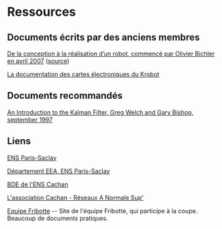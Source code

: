# Ressources

## Documents écrits par des anciens membres

[De la conception à la réalisation d’un robot, commencé par Olivier Bichler en avril 2007](doc/2007_Guide_Krobot.pdf) ([source](https://github.com/ens-krobot/guide))

[La documentation des cartes électroniques du Krobot](https://github.com/ens-krobot/elec_boards)

## Documents recommandés

[An Introduction to the Kalman Filter, Greg Welch and Gary Bishop, september 1997](doc/kalman.pdf)

## Liens

[ENS Paris-Saclay](https://ens-paris-saclay.fr/)

[Département EEA, ENS Paris-Saclay](http://eea.ens-paris-saclay.fr/)

[BDE de l'ENS Cachan](https://wiki.crans.org/VieBde)

[L'association Cachan - Réseaux A Normale Sup'](https://www.crans.org/)

[Equipe Fribotte](http://fribotte.free.fr/) -- Site de l'équipe Fribotte, qui participe à la coupe. Beaucoup de documents pratiques.


